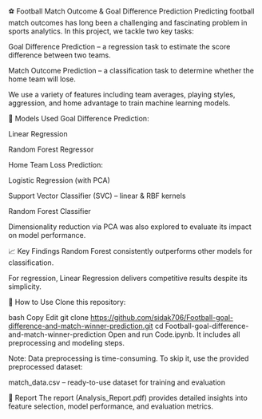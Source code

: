 ⚽ Football Match Outcome & Goal Difference Prediction
Predicting football match outcomes has long been a challenging and fascinating problem in sports analytics. In this project, we tackle two key tasks:

Goal Difference Prediction – a regression task to estimate the score difference between two teams.

Match Outcome Prediction – a classification task to determine whether the home team will lose.

We use a variety of features including team averages, playing styles, aggression, and home advantage to train machine learning models.

🧠 Models Used
Goal Difference Prediction:

Linear Regression

Random Forest Regressor

Home Team Loss Prediction:

Logistic Regression (with PCA)

Support Vector Classifier (SVC) – linear & RBF kernels

Random Forest Classifier

Dimensionality reduction via PCA was also explored to evaluate its impact on model performance.

📈 Key Findings
Random Forest consistently outperforms other models for classification.

For regression, Linear Regression delivers competitive results despite its simplicity.

🚀 How to Use
Clone this repository:

bash
Copy
Edit
git clone https://github.com/sidak706/Football-goal-difference-and-match-winner-prediction.git
cd Football-goal-difference-and-match-winner-prediction
Open and run Code.ipynb. It includes all preprocessing and modeling steps.

Note: Data preprocessing is time-consuming. To skip it, use the provided preprocessed dataset:

match_data.csv – ready-to-use dataset for training and evaluation

📄 Report
The report (Analysis_Report.pdf) provides detailed insights into feature selection, model performance, and evaluation metrics.
